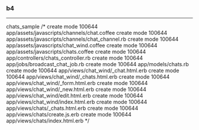 ### b4
---

chats_sample
/*
 create mode 100644 app/assets/javascripts/channels/chat.coffee
 create mode 100644 app/assets/javascripts/channels/chat_channel.rb
 create mode 100644 app/assets/javascripts/chat_wind.coffee
 create mode 100644 app/assets/javascripts/chats.coffee
 create mode 100644 app/controllers/chats_controller.rb
 create mode 100644 app/jobs/broadcast_chat_job.rb
 create mode 100644 app/models/chats.rb
 create mode 100644 app/views/chat_wind/_chat.html.erb
 create mode 100644 app/views/chat_wind/_chats.html.erb
 create mode 100644 app/views/chat_wind/_form.html.erb
 create mode 100644 app/views/chat_wind/_new.html.erb
 create mode 100644 app/views/chat_wind/edit.html.erb
 create mode 100644 app/views/chat_wind/index.html.erb
 create mode 100644 app/views/chats/_chats.html.erb
 create mode 100644 app/views/chats/create.js.erb
 create mode 100644 app/views/chats/index.html.erb
*/

